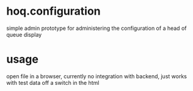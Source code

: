 # hoq.configuration
simple admin prototype for administering the configuration of a head of queue display
# usage
open file in a browser, currently no integration with backend, just works with test data off a switch in the html

